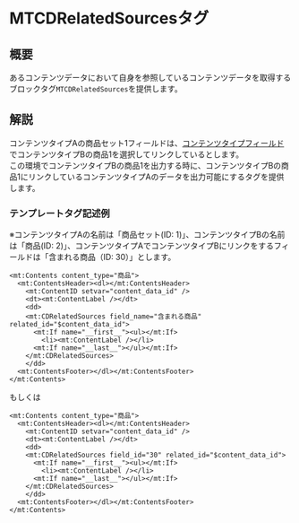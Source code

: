 # MTCDRelatedSourcesタグ

## 概要

あるコンテンツデータにおいて自身を参照しているコンテンツデータを取得するブロックタグ`MTCDRelatedSources`を提供します。

## 解説

コンテンツタイプAの商品セット1フィールドは、[コンテンツタイプフィールド](https://www.movabletype.jp/documentation/mt7/designers-guide/designing-content-type/available-field-types/content-type.html)でコンテンツタイプBの商品1を選択してリンクしているとします。  
この環境でコンテンツタイプBの商品1を出力する時に、コンテンツタイプBの商品1にリンクしているコンテンツタイプAのデータを出力可能にするタグを提供します。

### テンプレートタグ記述例

※コンテンツタイプAの名前は「商品セット(ID: 1)」、コンテンツタイプBの名前は「商品(ID: 2)」、コンテンツタイプAでコンテンツタイプBにリンクをするフィールドは「含まれる商品（ID: 30）」とします。

```
<mt:Contents content_type="商品">
  <mt:ContentsHeader><dl></mt:ContentsHeader>
    <mt:ContentID setvar="content_data_id" />
    <dt><mt:ContentLabel /></dt>
    <dd>
    <mt:CDRelatedSources field_name="含まれる商品" related_id="$content_data_id">
      <mt:If name="__first__"><ul></mt:If>
        <li><mt:ContentLabel /></li>
      <mt:If name="__last__"></ul></mt:If>
    </mt:CDRelatedSources>
    </dd>
  <mt:ContentsFooter></dl></mt:ContentsFooter>
</mt:Contents>
```
もしくは

```
<mt:Contents content_type="商品">
  <mt:ContentsHeader><dl></mt:ContentsHeader>
    <mt:ContentID setvar="content_data_id" />
    <dt><mt:ContentLabel /></dt>
    <dd>
    <mt:CDRelatedSources field_id="30" related_id="$content_data_id">
      <mt:If name="__first__"><ul></mt:If>
        <li><mt:ContentLabel /></li>
      <mt:If name="__last__"></ul></mt:If>
    </mt:CDRelatedSources>
    </dd>
  <mt:ContentsFooter></dl></mt:ContentsFooter>
</mt:Contents>
```
